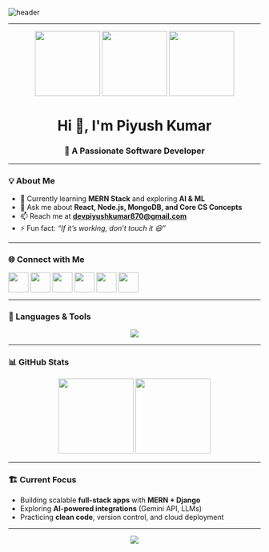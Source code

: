 ![header](https://capsule-render.vercel.app/api?type=waving&color=0:6C0000,100:0038B9&height=120&section=header&text=👋%20Hi%20🔮%20Script%20Sorcerers!&fontSize=45&fontColor=F5F5DC&fontAlignY=55&animation=fadeIn&desc=🕹️%20"Compiling..."&descSize=17&descAlign=50&descAlignY=87)

<hr/>

<p align="center">
  <img src="https://media1.giphy.com/media/uc5MflHC74LfBUlPmu/giphy.gif" width="130"/>
  <img src="https://media1.giphy.com/media/Z9Ilj3o4mtoiiaI6Nj/giphy.gif" width="130"/>
  <img src="https://media1.giphy.com/media/uc5MflHC74LfBUlPmu/giphy.gif" width="130"/>
</p>

<h1 align="center">Hi 👋, I'm Piyush Kumar</h1>
<h3 align="center">🚀 A Passionate Software Developer</h3>

---

### 💡 About Me  
- 🌱 Currently learning **MERN Stack** and exploring **AI & ML**  
- 💬 Ask me about **React, Node.js, MongoDB, and Core CS Concepts**  
- 📫 Reach me at **[devpiyushkumar870@gmail.com](mailto:devpiyushkumar870@gmail.com)**  
- ⚡ Fun fact: *“If it’s working, don’t touch it 😄”*

---

### 🌐 Connect with Me
<p align="left">
<a href="https://twitter.com/thirdeye__7" target="_blank"><img align="center" src="https://skillicons.dev/icons?i=twitter" height="40" width="40"/></a>
<a href="https://www.linkedin.com/in/piyush-kumar-76b743249/" target="_blank"><img align="center" src="https://skillicons.dev/icons?i=linkedin" height="40" width="40"/></a>
<a href="https://www.kaggle.com/piyush870" target="_blank"><img align="center" src="https://skillicons.dev/icons?i=kaggle" height="40" width="40"/></a>
<a href="https://medium.com/@hbye20904" target="_blank"><img align="center" src="https://skillicons.dev/icons?i=medium" height="40" width="40"/></a>
<a href="https://leetcode.com/piyush___870/" target="_blank"><img align="center" src="https://raw.githubusercontent.com/rahuldkjain/github-profile-readme-generator/master/src/images/icons/Social/leet-code.svg" height="40" width="40"/></a>
<a href="https://www.geeksforgeeks.org/user/piyushkumauyic/" target="_blank"><img align="center" src="https://raw.githubusercontent.com/rahuldkjain/github-profile-readme-generator/master/src/images/icons/Social/geeks-for-geeks.svg" height="40" width="40"/></a>
</p>

---

### 🧠 Languages & Tools
<p align="center">
  <img src="https://skillicons.dev/icons?i=html,css,js,react,nodejs,express,mongodb,postgres,python,cpp,git,github,vercel,tensorflow,pytorch,vscode" />
</p>

---

### 📊 GitHub Stats
<p align="center">
  <img src="https://github-readme-stats.vercel.app/api?username=octane001&show_icons=true&theme=tokyonight" height="150" />
  <img src="https://github-readme-streak-stats.herokuapp.com/?user=octane001&theme=tokyonight" height="150" />
</p>

---

### 🏗️ Current Focus
- Building scalable **full-stack apps** with **MERN + Django**
- Exploring **AI-powered integrations** (Gemini API, LLMs)
- Practicing **clean code**, version control, and cloud deployment

---

<p align="center">
  <img src="https://capsule-render.vercel.app/api?type=waving&color=0:0038B9,100:6C0000&height=100&section=footer"/>
</p>
